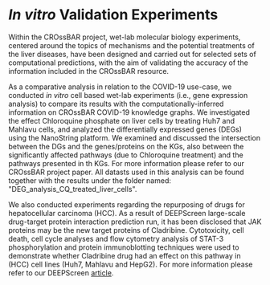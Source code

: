 # _In vitro_ Validation Experiments

Within the CROssBAR project, wet-lab molecular biology experiments, centered around the topics of mechanisms and the potential treatments of the liver diseases, have been designed and carried out for selected sets of computational predictions, with the aim of validating the accuracy of the information included in the CROssBAR resource.

As a comparative analysis in relation to the COVID-19 use-case, we conducted *in vitro* cell based wet-lab experiments (i.e., gene expression analysis) to compare its results with the computationally-inferred information on CROssBAR COVID-19 knowledge graphs. We investigated the effect Chloroquine phosphate on liver cells by treating Huh7 and Mahlavu cells, and analyzed the differentially expressed genes (DEGs) using the NanoString platform. We examined and discussed the intersection between the DGs and the genes/proteins on the KGs, also between the significantly affected pathways (due to Chloroquine treatment) and the pathways presented in th KGs. For more information please refer to our CROssBAR project paper. All datasts used in this analysis can be found together with the results under the folder named: "DEG_analysis_CQ_treated_liver_cells".

We also conducted experiments regarding the repurposing of drugs for hepatocellular carcinoma (HCC). As a result of DEEPScreen large-scale drug-target protein interaction prediction run, it has been disclosed that JAK proteins may be the new target proteins of Cladribine. Cytotoxicity, cell death, cell cycle analyses and flow cytometry analysis of STAT-3 phosphorylation and protein immunoblotting techniques were used to demonstrate whether Cladribine drug had an effect on this pathway in (HCC) cell lines (Huh7, Mahlavu and HepG2). For more information please refer to our DEEPScreen [article](https://pubs.rsc.org/en/content/articlelanding/2020/SC/C9SC03414E).
